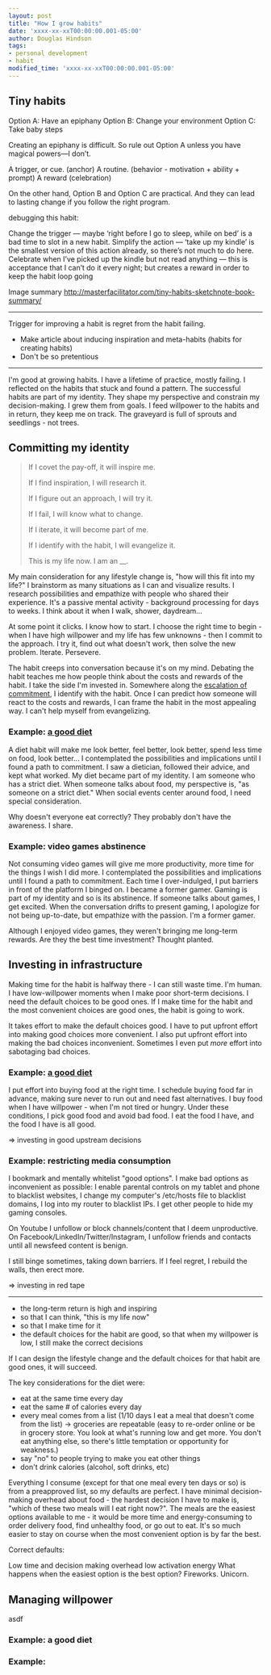 ```yaml
---
layout: post
title: "How I grow habits"
date: 'xxxx-xx-xxT00:00:00.001-05:00'
author: Douglas Hindson
tags: 
- personal development
- habit
modified_time: 'xxxx-xx-xxT00:00:00.001-05:00'
---
```


## Tiny habits
Option A:  Have an epiphany
Option B:  Change your environment
Option C:  Take baby steps

Creating an epiphany is difficult. So rule out Option A unless you have magical powers—I don’t.  

A trigger, or cue. (anchor)
A routine. (behavior - motivation + ability + prompt)
A reward (celebration)

On the other hand, Option B and Option C are practical. And they can lead to lasting change if you follow the right program.

debugging this habit:

Change the trigger — maybe ‘right before I go to sleep, while on bed’ is a bad time to slot in a new habit.
Simplify the action — ‘take up my kindle’ is the smallest version of this action already, so there’s not much to do here.
Celebrate when I’ve picked up the kindle but not read anything — this is acceptance that I can’t do it every night; but creates a reward in order to keep the habit loop going

Image summary http://masterfacilitator.com/tiny-habits-sketchnote-book-summary/

---

Trigger for improving a habit is regret from the habit failing.

- Make article about inducing inspiration and meta-habits (habits for creating habits)
- Don't be so pretentious

---

I'm good at growing habits. I have a lifetime of practice, mostly failing. I reflected on the habits that stuck and found a pattern. The successful habits are part of my identity. They shape my perspective and constrain my decision-making. I grew them from goals. I feed willpower to the habits and in return, they keep me on track. The graveyard is full of sprouts and seedlings - not trees. 

## Committing my identity

>If I covet the pay-off, it will inspire me.
>
>If I find inspiration, I will research it.
>
>If I figure out an approach, I will try it.
>
>If I fail, I will know what to change.
>
>If I iterate, it will become part of me.
>
>If I identify with the habit, I will evangelize it.
>
>This is my life now. I am an __.

My main consideration for any lifestyle change is, "how will this fit into my life?" I brainstorm as many situations as I can and visualize results. I research possibilities and empathize with people who shared their experience. It's a passive mental activity - background processing for days to weeks. I think about it when I walk, shower, daydream...

At some point it clicks. I know how to start. I choose the right time to begin - when I have high willpower and my life has few unknowns - then I commit to the approach. I try it, find out what doesn't work, then solve the new problem. Iterate. Persevere.

The habit creeps into conversation because it's on my mind. Debating the habit teaches me how people think about the costs and rewards of the habit. I take the side I'm invested in. Somewhere along the [escalation of commitment](https://en.wikipedia.org/wiki/Escalation_of_commitment), I identify with the habit. Once I can predict how someone will react to the costs and rewards, I can frame the habit in the most appealing way. I can't help myself from evangelizing.

### Example: [a good diet](/diet)

A diet habit will make me look better, feel better, look better, spend less time on food, look better... I contemplated the possibilities and implications until I found a path to commitment. I saw a dietician, followed their advice, and kept what worked. My diet became part of my identity. I am someone who has a strict diet. When someone talks about food, my perspective is, "as someone on a strict diet." When social events center around food, I need special consideration.

Why doesn't everyone eat correctly? They probably don't have the awareness. I share.

### Example: video games abstinence

Not consuming video games will give me more productivity, more time for the things I wish I did more. I contemplated the possibilities and implications until I found a path to commitment. Each time I over-indulged, I put barriers in front of the platform I binged on. I became a former gamer. Gaming is part of my identity and so is its abstinence. If someone talks about games, I get excited. When the conversation drifts to present gaming, I apologize for not being up-to-date, but empathize with the passion. I'm a former gamer.

Although I enjoyed video games, they weren't bringing me long-term rewards. Are they the best time investment? Thought planted.

## Investing in infrastructure

Making time for the habit is halfway there - I can still waste time. I'm human. I have low-willpower moments when I make poor short-term decisions. I need the default choices to be good ones. If I make time for the habit and the most convenient choices are good ones, the habit is going to work.

It takes effort to make the default choices good. I have to put upfront effort into making good choices more convenient. I also put upfront effort into making the bad choices inconvenient. Sometimes I even put *more* effort into sabotaging bad choices.

### Example: [a good diet](/diet)

I put effort into buying food at the right time. I schedule buying food far in advance, making sure never to run out and need fast alternatives. I buy food when I have willpower - when I'm not tired or hungry. Under these conditions, I pick good food and avoid bad food. I eat the food I have, and the food I have is all good.

=> investing in good upstream decisions

### Example: restricting media consumption

I bookmark and mentally whitelist "good options". I make bad options as inconvenient as possible: I enable parental controls on my tablet and phone to blacklist websites, I change my computer's /etc/hosts file to blacklist domains, I log into my router to blacklist IPs. I get other people to hide my gaming consoles. 

On Youtube I unfollow or block channels/content that I deem unproductive. On Facebook/LinkedIn/Twitter/Instagram, I unfollow friends and contacts until all newsfeed content is benign.

I still binge sometimes, taking down barriers. If I feel regret, I rebuild the walls, then erect more.

=> investing in red tape

---

- the long-term return is high and inspiring
- so that I can think, "this is my life now"
- so that I make time for it
- the default choices for the habit are good, so that when my willpower is low, I still make the correct decisions


If I can design the lifestyle change and the default choices for that habit are good ones, it will succeed.

The key considerations for the diet were:
- eat at the same time every day
- eat the same # of calories every day
- every meal comes from a list (1/10 days I eat a meal that doesn't come from the list)
-> groceries are repeatable (easy to re-order online or be in grocery store. You look at what's running low and get more. You don't eat anything else, so there's little temptation or opportunity for weakness.)
- say "no" to people trying to make you eat other things
- don't drink calories (alcohol, soft drinks, etc)

Everything I consume (except for that one meal every ten days or so) is from a preapproved list, so my defaults are perfect. I have minimal decision-making overhead about food - the hardest decision I have to make is, "which of these two meals will I eat right now?". The meals are the easiest options available to me - it would be more time and energy-consuming to order delivery food, find unhealthy food, or go out to eat. It's so much easier to stay on course when the most convenient option is by far the best.

Correct defaults:

Low time and decision making overhead
low activation energy
What happens when the easiest option is the best option? Fireworks. Unicorn.

## Managing willpower

asdf

### Example: a good diet


### Example: 